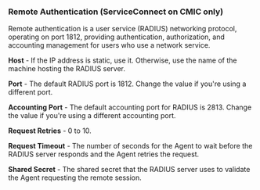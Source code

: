 ### Remote Authentication (ServiceConnect on CMIC only)

Remote authentication is a user service (RADIUS) networking protocol, operating on port 1812, providing authentication, authorization, and accounting management for users who use a network service.

**Host** - If the IP address is static, use it. Otherwise, use the name of the machine hosting the RADIUS server.

**Port** - The default RADIUS port is 1812. Change the value if you're using a different port.

**Accounting Port** - The default accounting port for RADIUS is 2813. Change the value if you're using a different accounting port.

**Request Retries** - 0 to 10.

**Request Timeout** - The number of seconds for the Agent to wait before the RADIUS server responds and the Agent retries the request.

**Shared Secret** - The shared secret that the RADIUS server uses to validate the Agent requesting the remote session.
